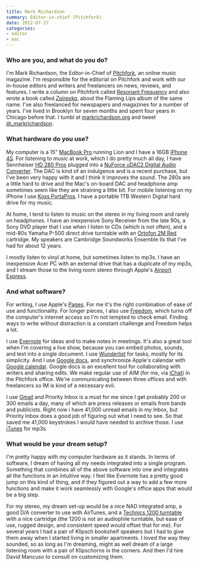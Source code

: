 ```yaml
---
title: Mark Richardson
summary: Editor-in-chief (Pitchfork)
date: 2012-07-27
categories:
- editor
- mac
---
```


### Who are you, and what do you do?

I'm Mark Richardson, the Editor-in-Chief of [Pitchfork](http://pitchfork.com/ "A website about music."), an online music magazine. I'm responsible for the editorial on Pitchfork and work with our in-house editors and writers and freelancers on news, reviews, and features. I write a column on Pitchfork called [Resonant Frequency](http://pitchfork.com/features/resonant-frequency/ "Mark's column on Pitchfork.") and also wrote a book called [*Zaireeka*](http://www.amazon.com/Flaming-Lips-Zaireeka-Mark-Richardson/dp/0826429017 "Mark's book about the Flaming Lips album 'Zaireeka'."), about the Flaming Lips album of the same name. I've also freelanced for newspapers and magazines for a number of years. I've lived in Brooklyn for seven months and spent four years in Chicago before that. I tumbl at [markrichardson.org](http://markrichardson.org/ "Mark's website.") and tweet [@_markrichardson](https://twitter.com/_markrichardson "Mark's Twitter account.").

### What hardware do you use?

My computer is a 15" [MacBook Pro][macbook-pro] running Lion and I have a 16GB [iPhone 4S][iphone-4s]. For listening to music at work, which I do pretty much all day, I have Sennheiser [HD 280 Pros][hd-280-pro] plugged into a [NuForce uDAC2 Digital Audio Converter][icon-udac-2]. The DAC is kind of an indulgence and is a recent purchase, but I've been very happy with it and I think it improves the sound. The 280s are a little hard to drive and the Mac's on-board DAC and headphone amp sometimes seem like they are straining a little bit. For mobile listening on my iPhone I use [Koss PortaPros][porta-pro]. I have a portable 1TB Western Digital hard drive for my music. 

At home, I tend to listen to music on the stereo in my living room and rarely on headphones. I have an inexpensive Sony Receiver from the late 90s, a Sony DVD player that I use when I listen to CDs (which is not often), and a mid-80s Yamaha P-500 direct drive turntable with an [Ortofon 2M Red][2m-red] cartridge. My speakers are Cambridge Soundworks Ensemble IIs that I've had for about 12 years. 

I mostly listen to vinyl at home, but sometimes listen to mp3s. I have an inexpensive Acer PC with an external drive that has a duplicate of my mp3s, and I stream those to the living room stereo through Apple's [Airport Express][airport-express].

### And what software?

For writing, I use Apple's [Pages][]. For me it's the right combination of ease of use and functionality. For longer pieces, I also use [Freedom][], which turns off the computer's internet access so I'm not tempted to check email. Finding ways to write without distraction is a constant challenge and Freedom helps a lot. 

I use [Evernote][] for ideas and to make notes in meetings. It's also a great tool when I'm covering a live show, because you can embed photos, sounds, and text into a single document. I use [Wunderlist][] for tasks, mostly for its simplicity. And I use [Google docs][google-docs], and synchronize Apple's calendar with [Google calendar][google-calendar]. Google docs is an excellent tool for collaborating with writers and sharing edits. We make regular use of AIM (for me, via [iChat][]) in the Pitchfork office. We're communicating between three offices and with freelancers so IM is kind of a necessary evil. 

I use [Gmail][] and Priority Inbox is a must for me since I get probably 200 or 300 emails a day, many of which are press releases or emails from bands and publicists. Right now i have 41,000 unread emails in my Inbox, but Priority Inbox does a good job of figuring out what I need to see. So that saved me 41,000 keystrokes I would have needed to archive those. I use [iTunes][] for mp3s. 

### What would be your dream setup?

I'm pretty happy with my computer hardware as it stands. In terms of software, I dream of having all my needs integrated into a single program. Something that combines all of the above software into one and integrates all the functions in an intuitive way. I feel like Evernote has a pretty good jump on this kind of thing, and if they figured out a way to add a few more functions and make it work seamlessly with Google's office apps that would be a big step. 

For my stereo, my dream set-up would be a nice NAD integrated amp, a good D/A converter to use with AirTunes, and a [Technics 1200 turntable][sl-1200] with a nice cartridge (the 1200 is not an audiophile turntable, but ease of use, rugged design, and consistent speed would offset that for me). For several years I had a pair of Klipsch bookshelf speakers but I had to give them away when I started living in smaller apartments. I loved the way they sounded, so as long as I'm dreaming, might as well dream of a large listening room with a pair of Klipschorns in the corners. And then I'd hire David Mancuso to consult on customizing them.

[2m-red]: https://www.ortofon.com/ortofon-2m-red-p-317-n-1579 "A hifi cartridge."
[airport-express]: https://en.wikipedia.org/wiki/AirPort_Express "A small wireless access point."
[evernote]: https://evernote.com/ "Online software for capturing notes."
[freedom]: https://freedom.to/ "Productivity software that locks you away from the Internet."
[gmail]: https://mail.google.com/mail/ "Web-based email."
[google-calendar]: https://en.wikipedia.org/wiki/Google_Calendar "A web-based calendar client."
[google-docs]: https://en.wikipedia.org/wiki/Google_Docs "A web-based office suite."
[hd-280-pro]: https://www.amazon.com/Sennheiser-HD-280-Pro-Headphones/dp/B000065BPB "Closed stereo headphones."
[ichat]: https://en.wikipedia.org/wiki/IChat "An AIM/Jabber client included with Mac OS X."
[icon-udac-2]: https://www.amazon.com/ICON-UDAC2-BLACK-Headphone-Amplifier-Discontinued-Manufacturer/dp/B003Y5FRNS "A USB digital audio converter."
[iphone-4s]: https://en.wikipedia.org/wiki/IPhone_4S "A smartphone."
[itunes]: https://www.apple.com/itunes/ "A jukebox application and online store."
[macbook-pro]: https://www.apple.com/macbook-pro/ "A laptop."
[pages]: https://www.apple.com/pages/ "A Mac word processor and layout tool from Apple."
[porta-pro]: https://www.koss.com/en/products/headphones/on-ear-headphones/PortaPro__Porta_Pro_On_Ear_Headphone "On-ear headphones."
[sl-1200]: https://en.wikipedia.org/wiki/Technics_SL-1200 "A turntable."
[wunderlist]: https://www.wunderlist.com/ "A cloud-syncing to-do manager."
